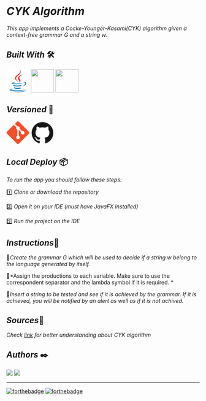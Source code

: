 # ***CYK Algorithm***

*This app implements a Cocke-Younger-Kasami(CYK) algorithm given a context-free grammar G and a string w.*

## ***Built With*** 🛠️

<p align="left">
  <a href="https://www.oracle.com/co/java//" target="_blank"> <img src="https://raw.githubusercontent.com/devicons/devicon/2ae2a900d2f041da66e950e4d48052658d850630/icons/java/java-original.svg" height="60" width = "60"></a>
     <a href="https://www.jetbrains.com/es-es/idea/" target="_blank"> <img src="https://upload.wikimedia.org/wikipedia/commons/thumb/9/9c/IntelliJ_IDEA_Icon.svg/1024px-IntelliJ_IDEA_Icon.svg.png" height="60" width = "60"></a>
  <a href="https://www.oracle.com/java/technologies/javase/javafxscenebuilder-info.html" target="_blank"> <img src="https://upload.wikimedia.org/wikipedia/fr/thumb/f/fe/SceneBuilderLogo.png/220px-SceneBuilderLogo.png" height="60" width = "60"></a>
</p>

## ***Versioned*** 📌

<p align="left">
     <a href="https://git-scm.com/" target="_blank"> <img src="https://raw.githubusercontent.com/devicons/devicon/2ae2a900d2f041da66e950e4d48052658d850630/icons/git/git-original.svg" height="60" width = "60"></a>
    <a href="https://github.com/" target="_blank"> <img src="https://raw.githubusercontent.com/devicons/devicon/2ae2a900d2f041da66e950e4d48052658d850630/icons/github/github-original.svg" height="60" width = "60"></a>
</p>

## ***Local Deploy*** 📦

*To run the app you should follow these steps:*

1️⃣ *Clone or download the repository*

2️⃣ *Open it on your IDE (must have JavaFX installed)*

5️⃣ *Run the project on the IDE*

## ***Instructions***📓

🔸*Create the grammar G which will be used to decide if a string w belong to the language generated by itself.*

🔸*Assign the productions to each variable. Make sure to use the correspondent separator and the lambda symbol if it is required. *

🔸*Insert a string to be tested and see if it is achieved by the grammar. If it is achieved, you will be notified by an alert as well as if it is not achived.*


## ***Sources***📎

*Check [link](https://www.geeksforgeeks.org/cyk-algorithm-for-context-free-grammar/) for better understanding about CYK algorithm*

## ***Authors*** ✒️

<p align="left">
      <a href="https://github.com/GabrielSB19" target="_blank"> <img src="https://images.weserv.nl/?url=avatars.githubusercontent.com/u/71047565?v=4&h=60&w=60&fit=cover&mask=circle?v=4&h=60&w=60&fit=cover&mask=circle"></a>
  <a href="https://github.com/danielaolartebo" target="_blank"> <img src="https://images.weserv.nl/?url=avatars.githubusercontent.com/u/53228651?v=4&h=60&w=60&fit=cover&mask=circle"></a>
</p>

---

[![forthebadge](https://forthebadge.com/images/badges/built-with-love.svg)](https://forthebadge.com)
[![forthebadge](https://forthebadge.com/images/badges/for-you.svg)](https://forthebadge.com)

